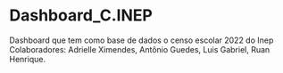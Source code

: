 # Dashboard_C.INEP
Dashboard que tem como base de dados o censo escolar 2022 do Inep
<br>
Colaboradores: Adrielle Ximendes, Antônio Guedes, Luis Gabriel, Ruan Henrique.
